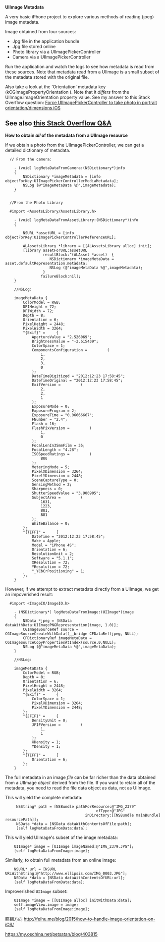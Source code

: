 __UIImage Metadata__

A very basic iPhone project to explore various methods of reading (jpeg) image metadata. 

Image obtained from four sources:  

- Jpg file in the application bundle  
- Jpg file stored online  
- Photo library via a UIImagePickerController  
- Camera via a UIImagePickerController

Run the application and watch the logs to see how metadata is read from these sources.  Note that metadata read from a UIImage is a small subset of the metadata stored with the original file. 

Also take a look at the 'Orientation' metadata key (kCGImagePropertyOrientation
). Note that it _differs_ from the UIImage.imageOrientation property value. See my answer to this Stack Overflow question: [Force UIImagePickerController to take photo in portrait orientation/dimensions iOS](http://stackoverflow.com/questions/14484816/force-uiimagepickercontroller-to-take-photo-in-portrait-orientation-dimensions-i)

See also [this Stack Overflow Q&A](http://stackoverflow.com/questions/16106202/how-to-get-author-of-image-in-cocoa)
-----
  
__How to obtain _all_ of the metadata from a UIImage resource__

If we obtain a photo from the UIImagePickerController, we can get a detailed dictionary of metadata.

      // From the camera:

		- (void) logMetaDataFromCamera:(NSDictionary*)info
		{
		    NSDictionary *imageMetadata = [info objectForKey:UIImagePickerControllerMediaMetadata];
		    NSLog (@"imageMetaData %@",imageMetadata);
		}
		
		
      //From the Photo Library 
      
      #import <AssetsLibrary/AssetsLibrary.h>

		- (void) logMetaDataFromAssetLibrary:(NSDictionary*)info
		{
		    
			NSURL *assetURL = [info objectForKey:UIImagePickerControllerReferenceURL];
		    
			ALAssetsLibrary *library = [[ALAssetsLibrary alloc] init];
			[library assetForURL:assetURL 
					 resultBlock:^(ALAsset *asset)  {
						NSDictionary *imageMetaData = asset.defaultRepresentation.metadata;
		     			NSLog (@"imageMetaData %@",imageMetadata);
		     		 }
		            failureBlock:nil];
		}
		
		//NSLog:
		
		imageMetaData {
		    ColorModel = RGB;
		    DPIHeight = 72;
		    DPIWidth = 72;
		    Depth = 8;
		    Orientation = 6;
		    PixelHeight = 2448;
		    PixelWidth = 3264;
		    "{Exif}" =     {
		        ApertureValue = "2.526069";
		        BrightnessValue = "-2.615439";
		        ColorSpace = 1;
		        ComponentsConfiguration =         (
		            1,
		            2,
		            3,
		            0
		        );
		        DateTimeDigitized = "2012:12:23 17:58:45";
		        DateTimeOriginal = "2012:12:23 17:58:45";
		        ExifVersion =         (
		            2,
		            2,
		            1
		        );
		        ExposureMode = 0;
		        ExposureProgram = 2;
		        ExposureTime = "0.06666667";
		        FNumber = "2.4";
		        Flash = 16;
		        FlashPixVersion =         (
		            1,
		            0
		        );
		        FocalLenIn35mmFilm = 35;
		        FocalLength = "4.28";
		        ISOSpeedRatings =         (
		            800
		        );
		        MeteringMode = 5;
		        PixelXDimension = 3264;
		        PixelYDimension = 2448;
		        SceneCaptureType = 0;
		        SensingMethod = 2;
		        Sharpness = 0;
		        ShutterSpeedValue = "3.906905";
		        SubjectArea =         (
		            1631,
		            1223,
		            881,
		            881
		        );
		        WhiteBalance = 0;
		    };
		    "{TIFF}" =     {
		        DateTime = "2012:12:23 17:58:45";
		        Make = Apple;
		        Model = "iPhone 4S";
		        Orientation = 6;
		        ResolutionUnit = 2;
		        Software = "5.1.1";
		        XResolution = 72;
		        YResolution = 72;
		        "_YCbCrPositioning" = 1;
		    };
		}
		
However, if we attempt to extract metadata directly from a UIImage, we get an impoverished result:  

      #import <ImageIO/ImageIO.h>

		- (NSDictionary*) logMetaDataFromImage:(UIImage*)image
		{
		    NSData *jpeg = [NSData dataWithData:UIImagePNGRepresentation(image, 1.0)];
		    CGImageSourceRef source = CGImageSourceCreateWithData((__bridge CFDataRef)jpeg, NULL);
		    CFDictionaryRef imageMetaData = CGImageSourceCopyPropertiesAtIndex(source,0,NULL);
		    NSLog (@"imageMetaData %@",imageMetaData);
		}
		
		//NSLog:
		
	    imageMetaData {
		    ColorModel = RGB;
		    Depth = 8;
		    Orientation = 6;
		    PixelHeight = 2448;
		    PixelWidth = 3264;
		    "{Exif}" =     {
		        ColorSpace = 1;
		        PixelXDimension = 3264;
		        PixelYDimension = 2448;
		    };
		    "{JFIF}" =     {
		        DensityUnit = 0;
		        JFIFVersion =         (
		            1,
		            1
		        );
		        XDensity = 1;
		        YDensity = 1;
		    };
		    "{TIFF}" =     {
		        Orientation = 6;
		    };
    	}

The full metadata in an image _file_ can be far richer than the data obtained from a UIImage _object_ derived from the file. If you want to retain all of the metadata, you need to read the file data object as data, not as UIImage.


This will yield the complete metadata:

	     NSString* path = [NSBundle pathForResource:@"IMG_2379" 
	                                         ofType:@"JPG" 
	                                    inDirectory:[[NSBundle mainBundle] resourcePath]];
	     NSData *data = [NSData dataWithContentsOfFile:path];
	     [self logMetaDataFromData:data];

This will yield UIImage's subset of the image metadata:
    
	    UIImage* image = [UIImage imageNamed:@"IMG_2379.JPG"];
	    [self logMetaDataFromImage:image];

Similarly, to obtain full metadata from an online image:

	    NSURL* url = [NSURL URLWithString:@"http://www.ellipsis.com/IMG_0003.JPG"];
	    NSData *data = [NSData dataWithContentsOfURL:url];
	    [self logMetaDataFromData:data];

Improverished `UIImage` subset:

	    UIImage *image = [[UIImage alloc] initWithData:data];
	    self.imageView.image = image;
	    [self logMetaDataFromImage:image];

照相方向
http://feihu.me/blog/2015/how-to-handle-image-orientation-on-iOS/

https://my.oschina.net/petsatan/blog/403815
 
